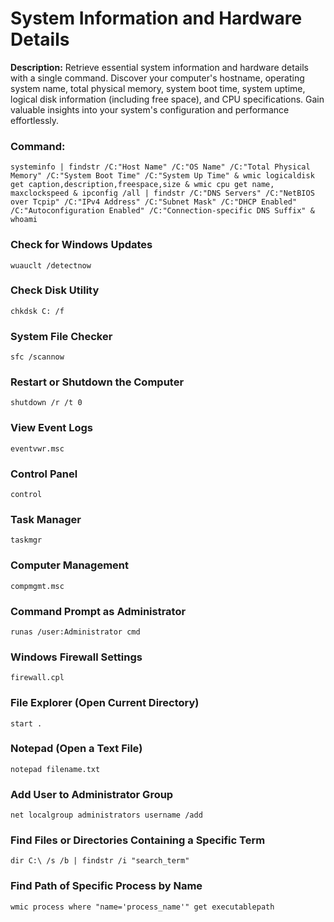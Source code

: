 # System Information and Hardware Details

**Description:**
Retrieve essential system information and hardware details with a single command. Discover your computer's hostname, operating system name, total physical memory, system boot time, system uptime, logical disk information (including free space), and CPU specifications. Gain valuable insights into your system's configuration and performance effortlessly.

### Command:
```shell
systeminfo | findstr /C:"Host Name" /C:"OS Name" /C:"Total Physical Memory" /C:"System Boot Time" /C:"System Up Time" & wmic logicaldisk get caption,description,freespace,size & wmic cpu get name, maxclockspeed & ipconfig /all | findstr /C:"DNS Servers" /C:"NetBIOS over Tcpip" /C:"IPv4 Address" /C:"Subnet Mask" /C:"DHCP Enabled" /C:"Autoconfiguration Enabled" /C:"Connection-specific DNS Suffix" & whoami
```
### Check for Windows Updates
```
wuauclt /detectnow
```
### Check Disk Utility
```
chkdsk C: /f
```
### System File Checker
```
sfc /scannow
```
### Restart or Shutdown the Computer
```
shutdown /r /t 0
```
### View Event Logs
```
eventvwr.msc
```
### Control Panel
```
control
```
### Task Manager
```
taskmgr
```
### Computer Management
```
compmgmt.msc
```
### Command Prompt as Administrator
```
runas /user:Administrator cmd
```
### Windows Firewall Settings
```
firewall.cpl
```
### File Explorer (Open Current Directory)
```
start .
```
### Notepad (Open a Text File)
```
notepad filename.txt
```
### Add User to Administrator Group
```
net localgroup administrators username /add
```
### Find Files or Directories Containing a Specific Term
```
dir C:\ /s /b | findstr /i "search_term"
```
### Find Path of Specific Process by Name
```
wmic process where "name='process_name'" get executablepath
```
